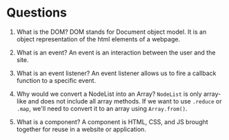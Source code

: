 # Questions

1. What is the DOM?
  DOM stands for Document object model. It is an object representation of the html elements of a webpage.

2. What is an event?
  An event is an interaction between the user and the site.

3. What is an event listener?
  An event listener allows us to fire a callback function to a specific event. 

4. Why would we convert a NodeList into an Array?
  `NodeList` is only array-like and does not include all array methods. If we want to use `.reduce` or `.map`, we'll need to convert it to an array using `Array.from()`.

5. What is a component? 
  A component is HTML, CSS, and JS brought together for reuse in a website or application. 
